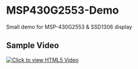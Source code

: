 # MSP430G2553-Demo
Small demo for MSP-430G2553 & SSD1306 display

## Sample Video
[![Click to view HTML5 Video](https://thumbs.gfycat.com/ImpracticalHarshCats-size_restricted.gif)](https://gfycat.com/ImpracticalHarshCats)
